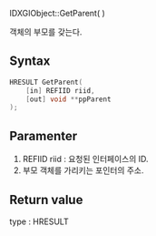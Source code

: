 IDXGIObject::GetParent( )

객체의 부모를 갖는다.

## Syntax

```c++
HRESULT GetParent(
	[in] REFIID riid,
	[out] void **ppParent
);
```

## Paramenter

1. REFIID riid : 요청된 인터페이스의 ID.
2. 부모 객체를 가리키는 포인터의 주소.

## Return value

type : HRESULT